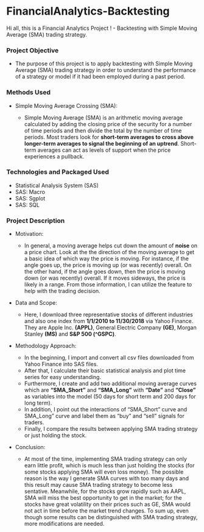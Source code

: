 # FinancialAnalytics-Backtesting
Hi all, this is a Financial Analytics Project ! - Backtesting with Simple Moving Average (SMA) trading strategy.


### Project Objective

* The purpose of this project is to apply backtesting with Simple Moving Average (SMA) trading strategy in order to understand  the performance of a strategy or model if it had been employed during a past period. 


### Methods Used

* Simple Moving Average Crossing (SMA):

  -  Simple Moving Average (SMA) is an arithmetic moving average calculated by adding the closing price of the security for a number of time periods and then divide the total by the number of time periods. Most traders look for **short-term averages to cross above longer-term averages to signal the beginning of an uptrend**. Short-term averages can act as levels of support when the price experiences a pullback.


### Technologies and Packaged Used

* Statistical Analysis System (SAS)
* SAS: Macro
* SAS: Sgplot
* SAS: SQL

### Project Description

* Motivation:
  - In general, a moving average helps cut down the amount of **noise** on a price chart. Look at the the direction of the moving average to get a basic idea of which way the price is moving. For instance, if the angle goes up, the price is moving up (or was recently) overall. On the other hand, if the angle goes down, then the price is moving down (or was recently) overall. If it moves sideways, the price is likely in a range. From those information, I can utilize the feature to help with the trading decision.
  
* Data and Scope:
  - Here, I download three representative stocks of different industries and also one index from **1/1/2010 to 11/30/2018** via Yahoo Finance. They are Apple Inc. **(APPL)**, General Electric Company **(GE)**, Morgan Stanley **(MS)** and **S&P 500 (^GSPC)**. 

* Methodology Approach:
  - In the beginning, I import and convert all csv files downloaded from Yahoo Finance into SAS files. 
  - After that, I calculate their basic statistical analysis and plot time series for easy understanding.
  - Furthermore, I create and add two additional moving average curves which are **“SMA_Short”** and **“SMA_Long”** with **“Date”** and **“Close”** as variables into the model (50 days for short term and 200 days for long term).
  - In addition, I point out the interactions of “SMA_Short” curve and SMA_Long” curve and label them as “buy” and “sell” signals for traders.
  - Finally, I compare the results between applying SMA trading strategy or just holding the stock.

* Conclusion:
  - At most of the time, implementing SMA trading strategy can only earn little profit, which is much less than just holding the stocks (for some stocks applying SMA will even loss money). The possible reason is the way I generate SMA curves with too many days and this result may cause SMA trading strategy to become less sentative. Meanwhile, for the stocks grow rapidly such as AAPL, SMA will miss the best opportunity to get in the market; for the stocks have great volatility on their prices such as GE, SMA would not act in time before the market trend changes. To sum up, even though some results can be distinguished with  SMA trading strategy, more modifications are needed.






